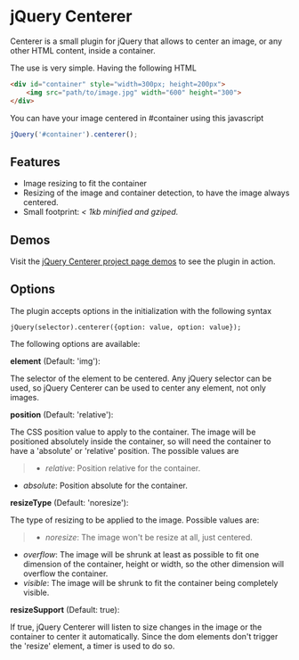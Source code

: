 jQuery Centerer
===============
Centerer is a small plugin for jQuery that allows to center an image, or any other HTML content, inside a container.

The use is very simple. Having the following HTML 

```html
<div id="container" style="width=300px; height=200px">
    <img src="path/to/image.jpg" width="600" height="300">
</div>
```

You can have your image centered in #container using this javascript
```javascript
jQuery('#container').centerer();
```


Features
--------
* Image resizing to fit the container
* Resizing of the image and container detection, to have the image always centered.
* Small footprint: *< 1kb minified and gziped.*

Demos
-----
Visit the [jQuery Centerer project page demos](http://arqex.com/project/jquery-centerer) to see the plugin in action.

Options
-------
The plugin accepts options in the initialization with the following syntax
```javasctipt
jQuery(selector).centerer({option: value, option: value});
```
The following options are available:

**element** (Default: 'img'):

The selector of the element to be centered. Any jQuery selector can be used, so jQuery Centerer can be used to center any element, not only images.

**position** (Default: 'relative'):

The CSS position value to apply to the container. The image will be positioned absolutely inside the container, so will need the container to have a 'absolute' or 'relative' position. The possible values are
>* *relative*: Position relative for the container.
* *absolute*: Position absolute for the container.

**resizeType** (Default: 'noresize'):

The type of resizing to be applied to the image. Possible values are:
> * *noresize*: The image won't be resize at all, just centered.
* *overflow*: The image will be shrunk at least as possible to fit one dimension of the container, height or width, so the other dimension will overflow the container.
* *visible*: The image will be shrunk to fit the container being completely visible.

**resizeSupport** (Default: true):

If true, jQuery Centerer will listen to size changes in the image or the container to center it automatically. Since the dom elements don't trigger the 'resize' element, a timer is used to do so. 
